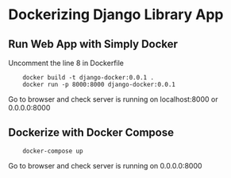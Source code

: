 # Dockerizing Django Library App

## Run Web App with Simply Docker

Uncomment the line 8 in Dockerfile

```
    docker build -t django-docker:0.0.1 .
    docker run -p 8000:8000 django-docker:0.0.1 
```

Go to browser and check server is running on localhost:8000 or 0.0.0.0:8000

## Dockerize with Docker Compose

```
    docker-compose up
```

Go to browser and check server is running on 0.0.0.0:8000


